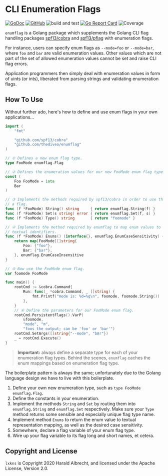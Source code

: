 # CLI Enumeration Flags

[![GoDoc](https://godoc.org/github.com/thediveo/enumflag?status.svg)](http://godoc.org/github.com/thediveo/enumflag)
[![GitHub](https://img.shields.io/github/license/thediveo/enumflag)](https://img.shields.io/github/license/thediveo/enumflag)
![build and test](https://github.com/thediveo/enumflag/workflows/build%20and%20test/badge.svg?branch=master)
[![Go Report Card](https://goreportcard.com/badge/github.com/thediveo/enumflag)](https://goreportcard.com/report/github.com/thediveo/enumflag)
![Coverage](https://img.shields.io/badge/coverage-135.72%25-darkcyan)

`enumflag` is a Golang package which supplements the Golang CLI flag handling
packages [spf13/cobra](https://github.com/spf13/cobra) and
[spf13/pflag](https://github.com/spf13/pflag) with enumeration flags.

For instance, users can specify enum flags as `--mode=foo` or `--mode=bar`,
where `foo` and `bar` are valid enumeration values. Other values which are not
part of the set of allowed enumeration values cannot be set and raise CLI flag
errors.

Application programmers then simply deal with enumeration values in form of
uints (or ints), liberated from parsing strings and validating enumeration
flags.

## How To Use

Without further ado, here's how to define and use enum flags in your own
applications...

```go
import (
    "fmt"

    "github.com/spf13/cobra"
    "github.com/thediveo/enumflag"
)

// ① Defines a new enum flag type.
type FooMode enumflag.Flag

// ② Defines the enumeration values for our new FooMode enum flag type.
const (
    Foo FooMode = iota
    Bar
)

// ③ Implements the methods required by spf13/cobra in order to use the enum as
// a flag.
func (f *FooMode) String() string     { return enumflag.String(f) }
func (f *FooMode) Set(s string) error { return enumflag.Set(f, s) }
func (f *FooMode) Type() string       { return "foomode" }

// ④ Implements the method required by enumflag to map enum values to their
// textual identifiers.
func (f *FooMode) Enums() (interface{}, enumflag.EnumCaseSensitivity) {
    return map[FooMode][]string{
        Foo: {"foo"},
        Bar: {"bar"},
    }, enumflag.EnumCaseInsensitive
}

// ⑤ Now use the FooMode enum flag.
var foomode FooMode

func main() {
    rootCmd := &cobra.Command{
        Run: func(_ *cobra.Command, _ []string) {
            fmt.Printf("mode is: %d=%q\n", foomode, foomode.String())
        },
    }
    // ⑥ Define the parameters for our FooMode enum flag.
    rootCmd.PersistentFlags().VarP(
        &foomode,
        "mode", "m",
        "foos the output; can be 'foo' or 'bar'")
    rootCmd.SetArgs([]string{"--mode", "bAr"})
    _ = rootCmd.Execute()
}
```

> **Important:** always define a separate type for each of your enumeration
> flag types. Behind the scenes, `enumflag` caches the enum mappings based on
> enumeration flag type.

The boilerplate pattern is always the same; unfortunately due to the Golang
language design we have to live with this boilerplate.

1. Define your own new enumeration type, such as `type FooMode enumflag.Flag`.
2. Define the constants in your enumeration.
3. Implement the methods `String` and `Set` by routing them into
   `enumflag.String` and `enumflag.Set` respectively. Make sure your `Type`
   method returns some sensible and especially unique flag type name.
4. Implement method `Enums` to return the enum value to textual representation
   mapping, as well as the desired case sensitivity.
5. Somewhere, declare a flag variable of your enum flag type.
6. Wire up your flag variable to its flag long and short names, et cetera.

## Copyright and License

`lxkns` is Copyright 2020 Harald Albrecht, and licensed under the Apache
License, Version 2.0.

